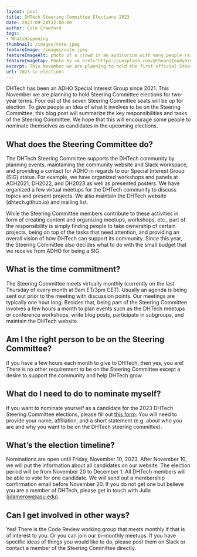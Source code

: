 ```yaml
---
layout: post
title: DHTech Steering Committee Elections 2023
date: 2023-09-28T12:00:00
author: Cole Crawford
tags:
- WhatsHappening
thumbnail: /images/vote.jpeg
featureImage: /images/vote.jpeg
featureImageAlt: photo of a crowd in an auditorium with many people raising their hands
featureImageCap: Photo by <a href="https://unsplash.com/@theunsteady5?utm_source=unsplash&utm_medium=referral&utm_content=creditCopyText">Edwin Andrade</a> on <a href="https://unsplash.com/photos/4V1dC_eoCwg?utm_source=unsplash&utm_medium=referral&utm_content=creditCopyText">Unsplash</a>
excerpt: This November we are planning to hold the first official Steering Committee elections. This blog post summarizes the key responsibilities and tasks of the Steering Committee.
url: 2023-sc-elections
---
```

DHTech has been an ADHO Special Interest Group since 2021. This November we are planning to hold Steering Committee elections for two-year terms. Four out of the seven Steering Committee seats will be up for election. To give people an idea of what it involves to be on the Steering Committee, this blog post will summarize the key responsibilities and tasks of the Steering Committee. We hope that this will encourage some people to nominate themselves as candidates in the upcoming elections.

## What does the Steering Committee do?
The DHTech Steering Committee supports the DHTech community by planning events, maintaining the community website and Slack workspace, and providing a contact for ADHO in regards to our Special Interest Group (SIG) status. For example, we have organized workshops and panels at ACH2021, DH2022, and DH2023 as well as presented posters. We have organized a few virtual meetups for the DHTech community to discuss topics and present projects. We also maintain the DHTech website (dhtech.github.io) and mailing list. 

While the Steering Committee members contribute to these activities in form of creating content and organizing meetups, workshops, etc., part of the responsibility is simply finding people to take ownership of certain projects, being on top of the tasks that need attention, and providing an overall vision of how DHTech can support its community. Since this year, the Steering Committee also decides what to do with the small budget that we receive from ADHO for being a SIG.

## What is the time commitment?
The Steering Committee meets virtually monthly (currently on the last Thursday of every month at 9am ET/3pm CET). Usually an agenda is being sent out prior to the meeting with discussion points. Our meetings are typically one hour long. Besides that, being part of the Steering Committee involves a few hours a month to plan events such as the DHTech meetups or conference workshops, write blog posts, participate in subgroups, and maintain the DHTech website. 

## Am I the right person to be on the Steering Committee?
If you have a few hours each month to give to DHTech, then yes, you are! There is no other requirement to be on the Steering Committee except a desire to support the community and help DHTech grow. 

## What do I need to do to nominate myself?
If you want to nominate yourself as a candidate for the 2023 DHTech Steering Committee elections, please fill out [this form](https://forms.gle/9UR38QcT3h4ash2TA). You will need to provide your name, affiliation, and a short statement (e.g. about who you are and why you want to be on the DHTech steering committee). 

## What’s the election timeline?
Nominations are open until Friday, November 10, 2023. After November 10, we will put the information about all candidates on our website. The election period will be from November 20 to December 1. All DHTech members will be able to vote for one candidate. We will send out a membership confirmation email before November 20. If you do not get one but believe you are a member of DHTech, please get in touch with Julia (jdamerow@asu.edu).

## Can I get involved in other ways?
Yes! There is the Code Review working group that meets monthly if that is of interest to you. Or you can join our bi-monthly meetups. If you have specific ideas of things you would like to do, please post them on Slack or contact a member of the Steering Committee directly.
